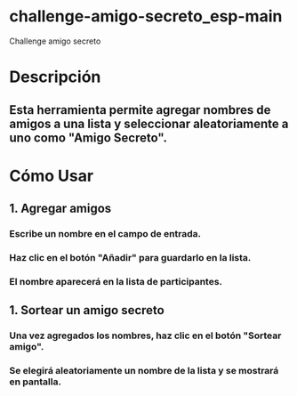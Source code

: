 # challenge-amigo-secreto_esp-main
Challenge amigo secreto 

# Descripción
## Esta herramienta permite agregar nombres de amigos a una lista y seleccionar aleatoriamente a uno como "Amigo Secreto".

# Cómo Usar

## 1. Agregar amigos

### Escribe un nombre en el campo de entrada.
### Haz clic en el botón "Añadir" para guardarlo en la lista.
### El nombre aparecerá en la lista de participantes.

## 1. Sortear un amigo secreto

### Una vez agregados los nombres, haz clic en el botón "Sortear amigo".
### Se elegirá aleatoriamente un nombre de la lista y se mostrará en pantalla.